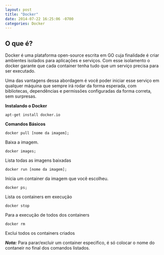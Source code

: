 ```yaml
---
layout: post
title: "Docker"
date: 2014-07-22 16:25:06 -0700
categories: Docker
---
```


## O que é?

Docker é uma plataforma open-source escrita em GO cuja finalidade é criar ambientes isolados para aplicações e serviços. Com esse isolamento o docker garante que cada container tenha tudo que um serviço precisa para ser executado.

Uma das vantagens dessa abordagem é você poder iniciar esse serviço em qualquer máquina que sempre irá rodar da forma esperada, com bibliotecas, dependências e permissões configuradas da forma correta, sem surpresas.

**Instalando o Docker**

`
apt-get install docker.io
`

**Comandos Básicos**

```
docker pull [nome da imagem]; 
```
Baixa a imagem.

```
docker images;
```
Lista todas as imagens baixadas

```
docker run [nome da imagem]; 
```
Inicia um container da imagem que você escolheu.

```
docker ps; 
```
 Lista os containers em execução
 
```
docker stop
```
Para a execução de todos dos containers
 
```
docker rm
```
Exclui todos os containers criados

***Nota:*** Para parar/excluir um container especifico, é só colocar o nome do contaneir no final dos comandos listados. 